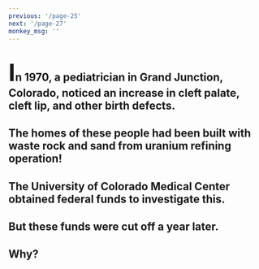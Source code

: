 ```yaml
---
previous: '/page-25'
next: '/page-27'
monkey_msg: ''
---
```


## <span style="font-size:47px;">I</span>n 1970, a pediatrician in Grand Junction, Colorado, noticed an increase in cleft palate, cleft lip, and other birth defects.

## The homes of these people had been built with waste rock and sand from uranium refining operation!

## The University of Colorado Medical Center obtained federal funds to investigate this.

## But these funds were cut off a year later.

## Why?
